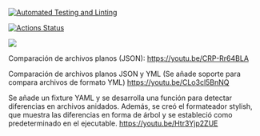 [![Automated Testing and Linting](https://github.com/Shi0-X/fullstack-javascript-project-103/actions/workflows/ci.yml/badge.svg)](https://github.com/Shi0-X/fullstack-javascript-project-103/actions/workflows/ci.yml)


[![Actions Status](https://github.com/Shi0-X/fullstack-javascript-project-103/actions/workflows/hexlet-check.yml/badge.svg)](https://github.com/Shi0-X/fullstack-javascript-project-103/actions)

<a href="https://codeclimate.com/github/Shi0-X/fullstack-javascript-project-103/maintainability"><img src="https://api.codeclimate.com/v1/badges/a77483e3219dc5fc3c1d/maintainability" /></a>


Comparación de archivos planos (JSON):
https://youtu.be/CRP-Rr64BLA

Comparación de archivos planos JSON y YML (Se añade soporte para compara archivos de formato YML)
https://youtu.be/CLo3cl5BnNQ

Se añade un fixture YAML y se desarrolla una función para detectar diferencias en archivos anidados. Además, se creó el formateador stylish, que muestra las diferencias en forma de árbol y se estableció como predeterminado en el ejecutable.
https://youtu.be/Htr3Yjp2ZUE


